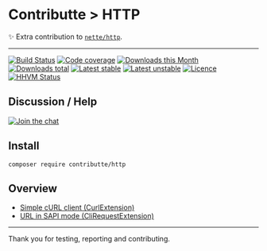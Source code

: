 # Contributte > HTTP

:sparkles: Extra contribution to [`nette/http`](https://github.com/nette/http).

-----

[![Build Status](https://img.shields.io/travis/contributte/http.svg?style=flat-square)](https://travis-ci.org/contributte/http)
[![Code coverage](https://img.shields.io/coveralls/contributte/http.svg?style=flat-square)](https://coveralls.io/r/contributte/http)
[![Downloads this Month](https://img.shields.io/packagist/dm/contributte/http.svg?style=flat-square)](https://packagist.org/packages/contributte/http)
[![Downloads total](https://img.shields.io/packagist/dt/contributte/http.svg?style=flat-square)](https://packagist.org/packages/contributte/http)
[![Latest stable](https://img.shields.io/packagist/v/contributte/http.svg?style=flat-square)](https://packagist.org/packages/contributte/http)
[![Latest unstable](https://img.shields.io/packagist/vpre/contributte/http.svg?style=flat-square)](https://packagist.org/packages/contributte/http)
[![Licence](https://img.shields.io/packagist/l/contributte/http.svg?style=flat-square)](https://packagist.org/packages/contributte/http)
[![HHVM Status](https://img.shields.io/hhvm/contributte/http.svg?style=flat-square)](http://hhvm.h4cc.de/package/contributte/http)

## Discussion / Help

[![Join the chat](https://img.shields.io/gitter/room/contributte/contributte.svg?style=flat-square)](https://gitter.im/contributte/contributte?utm_source=badge&utm_medium=badge&utm_campaign=pr-badge&utm_content=badge)

## Install

```
composer require contributte/http
```

## Overview

- [Simple cURL client (CurlExtension)](https://github.com/contributte/http/blob/master/.docs/README.md#curl)
- [URL in SAPI mode (CliRequestExtension)](https://github.com/contributte/http/blob/master/.docs/README.md#clirequest)

---

Thank you for testing, reporting and contributing.
